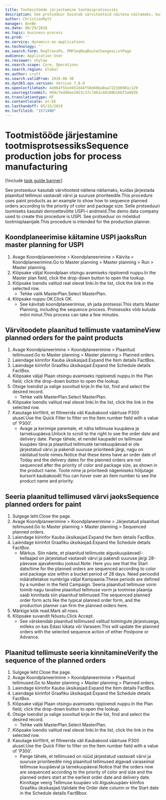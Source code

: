 ```yaml
---
title: Tootmistööde järjestamine tootmisprotsessiks
description: See protseduur kasutab värvitooteid näitena näitamaks, kuidas järjestada plaanitud tellimusi vastavalt värvi ja suuruse prioriteedile.
author: ChristianRytt
manager: AnnBe
ms.date: 08/29/2018
ms.topic: business-process
ms.prod: ''
ms.service: dynamics-ax-applications
ms.technology: ''
ms.search.form: ReqTransPo, PMFSeqReqRouteChangesListPage
audience: Application User
ms.reviewer: shylaw
ms.search.scope: Core, Operations
ms.search.region: Global
ms.author: crytt
ms.search.validFrom: 2016-06-30
ms.dyn365.ops.version: Version 7.0.0
ms.openlocfilehash: 4e064f55ed451d44f58e60ba0aa722166981c129
ms.sourcegitcommit: 9d4c7edd0ae2053c37c7d81cdd180b16bf3a9d3b
ms.translationtype: HT
ms.contentlocale: et-EE
ms.lasthandoff: 05/15/2019
ms.locfileid: "1571480"
---
```

# <a name="sequence-production-jobs-for-process-manufacturing"></a><span data-ttu-id="2763c-103">Tootmistööde järjestamine tootmisprotsessiks</span><span class="sxs-lookup"><span data-stu-id="2763c-103">Sequence production jobs for process manufacturing</span></span>

[!include [task guide banner](../../includes/task-guide-banner.md)]

<span data-ttu-id="2763c-104">See protseduur kasutab värvitooteid näitena näitamaks, kuidas järjestada plaanitud tellimusi vastavalt värvi ja suuruse prioriteedile.</span><span class="sxs-lookup"><span data-stu-id="2763c-104">This procedure uses paint products as an example to show how to sequence planned orders according to the priority of color and package size.</span></span> <span data-ttu-id="2763c-105">Selle protseduuri loomiseks kasutati demoettevõtte USPI-i andmeid.</span><span class="sxs-lookup"><span data-stu-id="2763c-105">The demo data company used to create this procedure is USPI.</span></span> <span data-ttu-id="2763c-106">See protseduur on mõeldud tootmisplaanijale.</span><span class="sxs-lookup"><span data-stu-id="2763c-106">This procedure is intended for the production planner.</span></span>


## <a name="run-master-planning-for-uspi"></a><span data-ttu-id="2763c-107">Koondplaneerimise käitamine USPI jaoks</span><span class="sxs-lookup"><span data-stu-id="2763c-107">Run master planning for USPI</span></span>
1. <span data-ttu-id="2763c-108">Avage Koondplaneerimine > Koondplaneerimine > Käivita > Koondplaneerimine.</span><span class="sxs-lookup"><span data-stu-id="2763c-108">Go to Master planning > Master planning > Run > Master planning.</span></span>
2. <span data-ttu-id="2763c-109">Klõpsake väljal Koondplaan otsingu avamiseks ripploendi nuppu.</span><span class="sxs-lookup"><span data-stu-id="2763c-109">In the Master plan field, click the drop-down button to open the lookup.</span></span>
3. <span data-ttu-id="2763c-110">Klõpsake loendis valitud real olevat linki.</span><span class="sxs-lookup"><span data-stu-id="2763c-110">In the list, click the link in the selected row.</span></span>
    * <span data-ttu-id="2763c-111">Tehke valik MasterPlan.</span><span class="sxs-lookup"><span data-stu-id="2763c-111">Select MasterPlan.</span></span>  
4. <span data-ttu-id="2763c-112">Klõpsake nuppu OK.</span><span class="sxs-lookup"><span data-stu-id="2763c-112">Click OK.</span></span>
    * <span data-ttu-id="2763c-113">See käivitab koondplaneerimise, sh jada protsessi.</span><span class="sxs-lookup"><span data-stu-id="2763c-113">This starts Master Planning, including the sequence process.</span></span> <span data-ttu-id="2763c-114">Protsessiks võib kuluda mõni minut.</span><span class="sxs-lookup"><span data-stu-id="2763c-114">This process can take a few minutes.</span></span>  

## <a name="view-planned-orders-for-the-paint-products"></a><span data-ttu-id="2763c-115">Värvitoodete plaanitud tellimuste vaatamine</span><span class="sxs-lookup"><span data-stu-id="2763c-115">View planned orders for the paint products</span></span>
1. <span data-ttu-id="2763c-116">Avage Koondplaneerimine > Koondplaneerimine > Plaanitud tellimused.</span><span class="sxs-lookup"><span data-stu-id="2763c-116">Go to Master planning > Master planning > Planned orders.</span></span>
2. <span data-ttu-id="2763c-117">Laiendage kiirinfor Kauba üksikasjad.</span><span class="sxs-lookup"><span data-stu-id="2763c-117">Expand the Item details FactBox.</span></span>
3. <span data-ttu-id="2763c-118">Laiendage kiirinfot Graafiku üksikasjad.</span><span class="sxs-lookup"><span data-stu-id="2763c-118">Expand the Schedule details FactBox.</span></span>
4. <span data-ttu-id="2763c-119">Klõpsake väljal Plaan otsingu avamiseks ripploendi nuppu.</span><span class="sxs-lookup"><span data-stu-id="2763c-119">In the Plan field, click the drop-down button to open the lookup.</span></span>
5. <span data-ttu-id="2763c-120">Otsige loendist ja valige soovitud kirje.</span><span class="sxs-lookup"><span data-stu-id="2763c-120">In the list, find and select the desired record.</span></span>
    * <span data-ttu-id="2763c-121">Tehke valik MasterPlan.</span><span class="sxs-lookup"><span data-stu-id="2763c-121">Select MasterPlan.</span></span>  
6. <span data-ttu-id="2763c-122">Klõpsake loendis valitud real olevat linki.</span><span class="sxs-lookup"><span data-stu-id="2763c-122">In the list, click the link in the selected row.</span></span>
7. <span data-ttu-id="2763c-123">Kasutage kiirfiltrit, et filtreerida väli Kaubakood väärtuse P300 alusel.</span><span class="sxs-lookup"><span data-stu-id="2763c-123">Use the Quick Filter to filter on the Item number field with a value of 'P300'.</span></span>
    * <span data-ttu-id="2763c-124">Avage ja kerimige paremale, et näha tellimuse kuupäeva ja tarnekuupäeva.</span><span class="sxs-lookup"><span data-stu-id="2763c-124">Unlock to scroll to the right to see the order date and delivery date.</span></span> <span data-ttu-id="2763c-125">Pange tähele, et nendel kaupadel on tellimuse kuupäev täna ja plaanitud tellimuste tarnekuupäevad ei ole järjestatud värvi ja pakendi suuruse prioriteedi järgi, nagu on näidatud toote nimes.</span><span class="sxs-lookup"><span data-stu-id="2763c-125">Notice that these items have an order date of Today and the delivery dates for the planned orders are not sequenced after the priority of color and package size, as shown in the product name.</span></span> <span data-ttu-id="2763c-126">Toote nime ja prioriteedi nägemiseks hõljutage kursorit kaubakoodil.</span><span class="sxs-lookup"><span data-stu-id="2763c-126">You can hover over an item number to see the product name and priority.</span></span>  

## <a name="sequence-planned-orders-for-paint"></a><span data-ttu-id="2763c-127">Seeria plaanitud tellimused värvi jaoks</span><span class="sxs-lookup"><span data-stu-id="2763c-127">Sequence planned orders for paint</span></span>
1. <span data-ttu-id="2763c-128">Sulgege leht.</span><span class="sxs-lookup"><span data-stu-id="2763c-128">Close the page.</span></span>
2. <span data-ttu-id="2763c-129">Avage Koondplaneerimine > Koondplaneerimine > Järjestatud plaanitud tellimused.</span><span class="sxs-lookup"><span data-stu-id="2763c-129">Go to Master planning > Master planning > Sequenced planned orders.</span></span>
3. <span data-ttu-id="2763c-130">Laiendage kiirinfor Kauba üksikasjad.</span><span class="sxs-lookup"><span data-stu-id="2763c-130">Expand the Item details FactBox.</span></span>
4. <span data-ttu-id="2763c-131">Laiendage kiirinfot Graafiku üksikasjad.</span><span class="sxs-lookup"><span data-stu-id="2763c-131">Expand the Schedule details FactBox.</span></span>
    * <span data-ttu-id="2763c-132">Märkus. Siin näete, et plaanitud tellimuste alguskuupäevad/-kellaajad on järjestatud vastavalt värvi ja pakendi suuruse järgi 28-päevase ajavahemiku jooksul.</span><span class="sxs-lookup"><span data-stu-id="2763c-132">Note: Here you see that the Start date/time for the planned orders are sequenced according to color and package size within a bucket period of 28 days.</span></span> <span data-ttu-id="2763c-133">Need perioodid määratletakse numbriga väljal Kampaania.</span><span class="sxs-lookup"><span data-stu-id="2763c-133">These periods are defined by a number in the field Campaign.</span></span> <span data-ttu-id="2763c-134">Seeria plaanitud tellimuse vorm toimib nagu tavaline plaanitud tellimuse vorm ja tootmise plaanija saab kinnitada siin plaanitud tellimused.</span><span class="sxs-lookup"><span data-stu-id="2763c-134">The sequenced planned order form acts like the typical planned order form, and the production planner can firm the planned orders here.</span></span>  
5. <span data-ttu-id="2763c-135">Märkige kõik read.</span><span class="sxs-lookup"><span data-stu-id="2763c-135">Mark all rows.</span></span>
6. <span data-ttu-id="2763c-136">Klõpsake suvandit Nõustu.</span><span class="sxs-lookup"><span data-stu-id="2763c-136">Click Accept.</span></span>
    * <span data-ttu-id="2763c-137">See värskendab plaanitud tellimused valitud toimingute järjestusega, milleks on kas Edasi lükata või Varasem.</span><span class="sxs-lookup"><span data-stu-id="2763c-137">This will update the planned orders with the selected sequence action of either Postpone or Advance.</span></span>  

## <a name="verify-the-sequence-of-the-planned-orders"></a><span data-ttu-id="2763c-138">Plaanitud tellimuste seeria kinnitamine</span><span class="sxs-lookup"><span data-stu-id="2763c-138">Verify the sequence of the planned orders</span></span>
1. <span data-ttu-id="2763c-139">Sulgege leht.</span><span class="sxs-lookup"><span data-stu-id="2763c-139">Close the page.</span></span>
2. <span data-ttu-id="2763c-140">Avage Koondplaneerimine > Koondplaneerimine > Plaanitud tellimused.</span><span class="sxs-lookup"><span data-stu-id="2763c-140">Go to Master planning > Master planning > Planned orders.</span></span>
3. <span data-ttu-id="2763c-141">Laiendage kiirinfor Kauba üksikasjad.</span><span class="sxs-lookup"><span data-stu-id="2763c-141">Expand the Item details FactBox.</span></span>
4. <span data-ttu-id="2763c-142">Laiendage kiirinfot Graafiku üksikasjad.</span><span class="sxs-lookup"><span data-stu-id="2763c-142">Expand the Schedule details FactBox.</span></span>
5. <span data-ttu-id="2763c-143">Klõpsake väljal Plaan otsingu avamiseks ripploendi nuppu.</span><span class="sxs-lookup"><span data-stu-id="2763c-143">In the Plan field, click the drop-down button to open the lookup.</span></span>
6. <span data-ttu-id="2763c-144">Otsige loendist ja valige soovitud kirje.</span><span class="sxs-lookup"><span data-stu-id="2763c-144">In the list, find and select the desired record.</span></span>
    * <span data-ttu-id="2763c-145">Tehke valik MasterPlan.</span><span class="sxs-lookup"><span data-stu-id="2763c-145">Select MasterPlan.</span></span>  
7. <span data-ttu-id="2763c-146">Klõpsake loendis valitud real olevat linki.</span><span class="sxs-lookup"><span data-stu-id="2763c-146">In the list, click the link in the selected row.</span></span>
8. <span data-ttu-id="2763c-147">Kasutage kiirfiltrit, et filtreerida väli Kaubakood väärtuse P300 alusel.</span><span class="sxs-lookup"><span data-stu-id="2763c-147">Use the Quick Filter to filter on the Item number field with a value of 'P300'.</span></span>
    * <span data-ttu-id="2763c-148">Pange tähele, et tellimused on nüüd järjestatud vastavalt värvi ja suuruse prioriteedile ning plaanitud tellimused algavad varaseimal tellimuse kuupäeval ja tarnekuupäeval.</span><span class="sxs-lookup"><span data-stu-id="2763c-148">Notice that the orders now are sequenced according to the priority of color and size and the planned orders start at the earliest order date and delivery date.</span></span> <span data-ttu-id="2763c-149">Kinnitage veerg Tellimuse kuupäev või Alguskuupäev kiiinfos Graafiku üksikasjad.</span><span class="sxs-lookup"><span data-stu-id="2763c-149">Validate the Order date column or the Start date in the Schedule details FactBbox.</span></span>  


